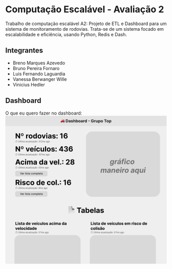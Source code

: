 # Computação Escalável - Avaliação 2

Trabalho de computação escalável A2: Projeto de ETL e Dashboard para um sistema de monitoramento de rodovias. Trata-se de um sistema focado em escalabilidade e eficiência, usando Python, Redis e Dash.

## Integrantes
 - Breno Marques Azevedo
 - Bruno Pereira Fornaro
 - Luis Fernando Laguardia
 - Vanessa Berwanger Wille
 - Vinicius Hedler

## Dashboard

O que eu quero fazer no dashboard:
![Dashboard](Dashboard.png)
